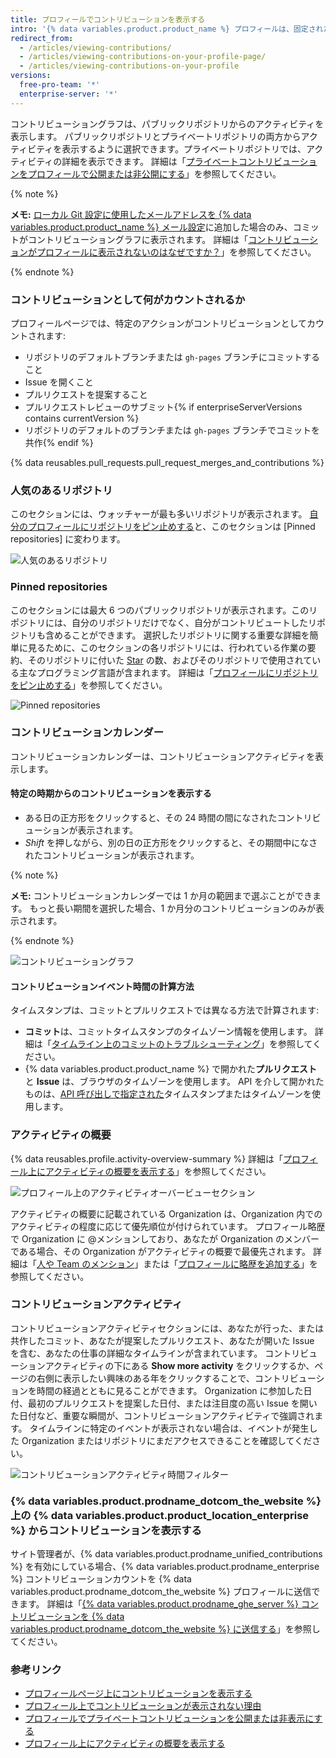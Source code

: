 ```yaml
---
title: プロフィールでコントリビューションを表示する
intro: '{% data variables.product.product_name %} プロフィールは、固定されたリポジトリと過去 1 年間のリポジトリコントリビューション貢献のグラフを表示します。'
redirect_from:
  - /articles/viewing-contributions/
  - /articles/viewing-contributions-on-your-profile-page/
  - /articles/viewing-contributions-on-your-profile
versions:
  free-pro-team: '*'
  enterprise-server: '*'
---
```


コントリビューショングラフは、パブリックリポジトリからのアクティビティを表示します。 パブリックリポジトリとプライベートリポジトリの両方からアクティビティを表示するように選択できます。プライベートリポジトリでは、アクティビティの詳細を表示できます。 詳細は「[プライベートコントリビューションをプロフィールで公開または非公開にする](/articles/publicizing-or-hiding-your-private-contributions-on-your-profile)」を参照してください。

{% note %}

**メモ:** [ローカル Git 設定に使用したメールアドレスを {% data variables.product.product_name %} メール設定](/articles/adding-an-email-address-to-your-github-account)に追加した場合のみ、コミットがコントリビューショングラフに表示されます。 詳細は「[コントリビューションがプロフィールに表示されないのはなぜですか？](/articles/why-are-my-contributions-not-showing-up-on-my-profile#you-havent-added-your-local-git-commit-email-to-your-profile)」を参照してください。

{% endnote %}

### コントリビューションとして何がカウントされるか

プロフィールページでは、特定のアクションがコントリビューションとしてカウントされます:

- リポジトリのデフォルトブランチまたは `gh-pages` ブランチにコミットすること
- Issue を開くこと
- プルリクエストを提案すること
- プルリクエストレビューのサブミット{% if enterpriseServerVersions contains currentVersion %}
- リポジトリのデフォルトのブランチまたは `gh-pages` ブランチでコミットを共作{% endif %}

{% data reusables.pull_requests.pull_request_merges_and_contributions %}

### 人気のあるリポジトリ

このセクションには、ウォッチャーが最も多いリポジトリが表示されます。 [自分のプロフィールにリポジトリをピン止めする](/articles/pinning-repositories-to-your-profile)と、このセクションは [Pinned repositories] に変わります。

![人気のあるリポジトリ](/assets/images/help/profile/profile_popular_repositories.png)

### Pinned repositories

このセクションには最大 6 つのパブリックリポジトリが表示されます。このリポジトリには、自分のリポジトリだけでなく、自分がコントリビュートしたリポジトリも含めることができます。 選択したリポジトリに関する重要な詳細を簡単に見るために、このセクションの各リポジトリには、行われている作業の要約、そのリポジトリに付いた [Star](/articles/saving-repositories-with-stars/) の数、およびそのリポジトリで使用されている主なプログラミング言語が含まれます。 詳細は「[プロフィールにリポジトリをピン止めする](/articles/pinning-repositories-to-your-profile)」を参照してください。

![Pinned repositories](/assets/images/help/profile/profile_pinned_repositories.png)

### コントリビューションカレンダー

コントリビューションカレンダーは、コントリビューションアクティビティを表示します。

#### 特定の時期からのコントリビューションを表示する

- ある日の正方形をクリックすると、その 24 時間の間になされたコントリビューションが表示されます。
- *Shift* を押しながら、別の日の正方形をクリックすると、その期間中になされたコントリビューションが表示されます。

{% note %}

**メモ:** コントリビューションカレンダーでは 1 か月の範囲まで選ぶことができます。 もっと長い期間を選択した場合、1 か月分のコントリビューションのみが表示されます。

{% endnote %}

![コントリビューショングラフ](/assets/images/help/profile/contributions_graph.png)

#### コントリビューションイベント時間の計算方法

タイムスタンプは、コミットとプルリクエストでは異なる方法で計算されます:
- **コミット**は、コミットタイムスタンプのタイムゾーン情報を使用します。 詳細は「[タイムライン上のコミットのトラブルシューティング](/articles/troubleshooting-commits-on-your-timeline)」を参照してください。
- {% data variables.product.product_name %} で開かれた**プルリクエスト**と **Issue** は、ブラウザのタイムゾーンを使用します。 API を介して開かれたものは、[API 呼び出しで指定された](https://developer.github.com/changes/2014-03-04-timezone-handling-changes)タイムスタンプまたはタイムゾーンを使用します。

### アクティビティの概要

{% data reusables.profile.activity-overview-summary %} 詳細は「[プロフィール上にアクティビティの概要を表示する](/articles/showing-an-overview-of-your-activity-on-your-profile)」を参照してください。

![プロフィール上のアクティビティオーバービューセクション](/assets/images/help/profile/activity-overview-section.png)

アクティビティの概要に記載されている Organization は、Organization 内でのアクティビティの程度に応じて優先順位が付けられています。 プロフィール略歴で Organization に @メンションしており、あなたが Organization のメンバーである場合、その Organization がアクティビティの概要で最優先されます。 詳細は「[人や Team のメンション](/articles/basic-writing-and-formatting-syntax/#mentioning-people-and-teams)」または「[プロフィールに略歴を追加する](/articles/adding-a-bio-to-your-profile/)」を参照してください。

### コントリビューションアクティビティ

コントリビューションアクティビティセクションには、あなたが行った、または共作したコミット、あなたが提案したプルリクエスト、あなたが開いた Issue を含む、あなたの仕事の詳細なタイムラインが含まれています。 コントリビューションアクティビティの下にある **Show more activity** をクリックするか、ページの右側に表示したい興味のある年をクリックすることで、コントリビューションを時間の経過とともに見ることができます。 Organization に参加した日付、最初のプルリクエストを提案した日付、または注目度の高い Issue を開いた日付など、重要な瞬間が、コントリビューションアクティビティで強調されます。 タイムラインに特定のイベントが表示されない場合は、イベントが発生した Organization またはリポジトリにまだアクセスできることを確認してください。

![コントリビューションアクティビティ時間フィルター](/assets/images/help/profile/contributions_activity_time_filter.png)

### {% data variables.product.prodname_dotcom_the_website %} 上の {% data variables.product.product_location_enterprise %} からコントリビューションを表示する

サイト管理者が、{% data variables.product.prodname_unified_contributions %} を有効にしている場合、{% data variables.product.prodname_enterprise %} コントリビューションカウントを {% data variables.product.prodname_dotcom_the_website %} プロフィールに送信できます。 詳細は「[{% data variables.product.prodname_ghe_server %} コントリビューションを {% data variables.product.prodname_dotcom_the_website %} に送信する](/articles/sending-your-github-enterprise-server-contributions-to-your-github-com-profile)」を参照してください。

### 参考リンク

- [プロフィールページ上にコントリビューションを表示する](/articles/viewing-contributions-on-your-profile-page)
- [プロフィール上でコントリビューションが表示されない理由](/articles/why-are-my-contributions-not-showing-up-on-my-profile)
- [プロフィールでプライベートコントリビューションを公開または非表示にする](/articles/publicizing-or-hiding-your-private-contributions-on-your-profile)
- [プロフィール上にアクティビティの概要を表示する](/articles/showing-an-overview-of-your-activity-on-your-profile)
